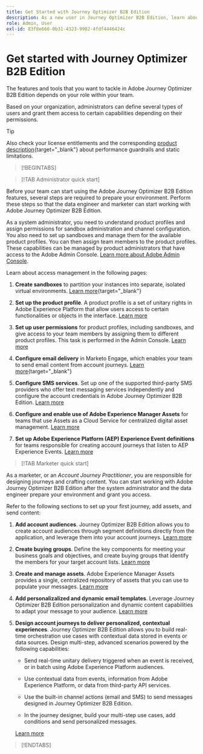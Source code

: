 ```yaml
---
title: Get Started with Journey Optimizer B2B Edition
description: As a new user in Journey Optimizer B2B Edition, learn about the key areas for getting started.
role: Admin, User
exl-id: 83f8e666-0b31-4323-9902-4fdf4446424c
---
```

# Get started with Journey Optimizer B2B Edition

The features and tools that you want to tackle in Adobe Journey Optimizer B2B Edition depends on your role within your team. 

Based on your organization, administrators can define several types of users and grant them access to certain capabilities depending on their permissions.

>[!TIP]
>
>Also check your license entitlements and the corresponding [product description](https://helpx.adobe.com/legal/product-descriptions/adobe-journey-optimizer-b2b.html){target="_blank"} about performance guardrails and static limitations.

>[!BEGINTABS]

>[!TAB Administrator quick start]

Before your team can start using the Adobe Journey Optimizer B2B Edition features, several steps are required to prepare your environment. Perform these steps so that the data engineer and marketer can start working with Adobe Journey Optimizer B2B Edition.

As a system administrator, you need to understand product profiles and assign permissions for sandbox administration and channel configuration. You also need to set up sandboxes and manage them for the available product profiles. You can then assign team members to the product profiles. These capabilities can be managed by product administrators that have access to the Adobe Admin Console. [Learn more about Adobe Admin Console](https://helpx.adobe.com/enterprise/using/admin-console.html).

Learn about access management in the following pages:

1. **Create sandboxes** to partition your instances into separate, isolated virtual environments. [Learn more](https://experienceleague.adobe.com/en/docs/experience-platform/sandbox/home#understanding-sandboxes){target="_blank"}

1. **Set up the product profile**. A product profile is a set of unitary rights in Adobe Experience Platform that allow users access to certain functionalities or objects in the interface. [Learn more](../admin/user-management.md#create-the-marketo-engage-product-profile)

1. **Set up user permissions** for product profiles, including sandboxes, and give access to your team members by assigning them to different product profiles. This task is performed in the Admin Console. [Learn more](../admin/user-management.md#create-a-user-group)

1. **Configure email delivery** in Marketo Engage, which enables your team to send email content from account journeys. [Learn more](https://experienceleague.adobe.com/en/docs/marketo/using/getting-started/initial-setup/setup-steps#ensure-email-deliverability){target="_blank"}

1. **Configure SMS services**. Set up one of the supported third-party SMS providers who offer text messaging services independently and configure the account credentials in Adobe Journey Optimizer B2B Edition. [Learn more](../admin/configure-channels-sms.md)

1. **Configure and enable use of Adobe Experience Manager Assets** for teams that use Assets as a Cloud Service for centralized digital asset management. [Learn more](../admin/configure-aem-repositories.md)

1. **Set up Adobe Experience Platform (AEP) Experience Event definitions** for teams responsible for creating account journeys that listen to AEP Experience Events. [Learn more](../admin/configure-aep-events.md)

>[!TAB Marketer quick start]

As a marketer, or an _Account Journey Practitioner_, you are responsible for designing journeys and crafting content. You can start working with Adobe Journey Optimizer B2B Edition after the system administrator and the data engineer prepare your environment and grant you access.

Refer to the following sections to set up your first journey, add assets, and send content:

1. **Add account audiences**. Journey Optimizer B2B Edition allows you to create account audiences through segment definitions directly from the application, and leverage them into your account journeys. [Learn more](../audiences/account-audience-overview.md)

1. **Create buying groups**. Define the key components for meeting your business goals and objectives, and create buying groups that identify the members for your target account lists. [Learn more](../buying-groups/buying-groups-overview.md)

1. **Create and manage assets**. Adobe Experience Manager Assets provides a single, centralized repository of assets that you can use to populate your messages. [Learn more](../content/assets-overview.md)

1. **Add personalizalized and dynamic email templates**. Leverage Journey Optimizer B2B Edition personalization and dynamic content capabilities to adapt your message to your audience. [Learn more](../content/email-templates.md)

1. **Design account journeys to deliver personalized, contextual experiences**. Journey Optimizer B2B Edition allows you to build real-time orchestration use cases with contextual data stored in events or data sources. Design multi-step, advanced scenarios powered by the following capabilities:

   * Send real-time unitary delivery triggered when an event is received, or in batch using Adobe Experience Platform audiences.

   * Use contextual data from events, information from Adobe Experience Platform, or data from third-party API services.

   * Use the built-in channel actions (email and SMS) to send messages designed in Journey Optimizer B2B Edition.

   * In the journey designer, build your multi-step use cases, add conditions and send personalized messages.

   [Learn more](../journeys/journey-overview.md)

>[!ENDTABS]
